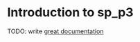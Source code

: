 # Introduction to sp_p3

TODO: write [great documentation](http://jacobian.org/writing/what-to-write/)
